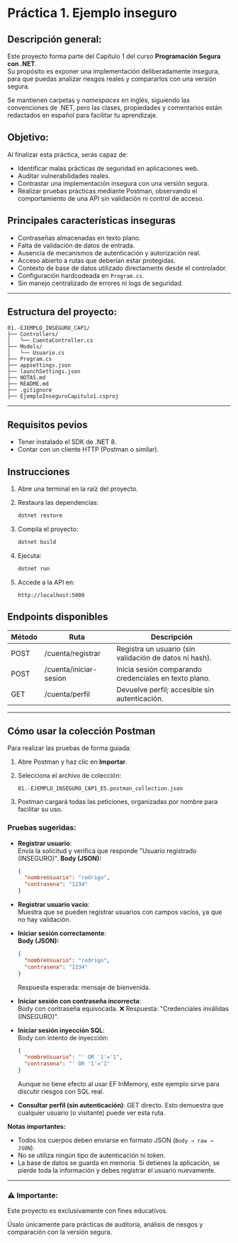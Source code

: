 # Práctica 1. Ejemplo inseguro

## Descripción general:

Este proyecto forma parte del Capítulo 1 del curso **Programación Segura con .NET**.  
Su propósito es exponer una implementación deliberadamente insegura, para que puedas analizar riesgos reales y compararlos con una versión segura.

Se mantienen carpetas y _namespaces_ en inglés, siguiendo las convenciones de .NET, pero las clases, propiedades y comentarios están redactados en español para facilitar tu aprendizaje.

## Objetivo:

Al finalizar esta práctica, serás capaz de:
- Identificar malas prácticas de seguridad en aplicaciones web.
- Auditar vulnerabilidades reales.
- Contrastar una implementación insegura con una versión segura.
- Realizar pruebas prácticas mediante Postman, observando el comportamiento de una API sin validación ni control de acceso.

## Principales características inseguras

- Contraseñas almacenadas en texto plano.
- Falta de validación de datos de entrada.
- Ausencia de mecanismos de autenticación y autorización real.
- Acceso abierto a rutas que deberían estar protegidas.
- Contexto de base de datos utilizado directamente desde el controlador.
- Configuración hardcodeada en `Program.cs`.
- Sin manejo centralizado de errores ni logs de seguridad.

---

## Estructura del proyecto:

```
01.-EJEMPLO_INSEGURO_CAP1/
├── Controllers/
│   └── CuentaController.cs
├── Models/
│   └── Usuario.cs
├── Program.cs
├── appsettings.json
├── launchSettings.json
├── NOTAS.md
├── README.md
├── .gitignore
├── EjemploInseguroCapitulo1.csproj
```

---

## Requisitos pevios

- Tener instalado el SDK de .NET 8.
- Contar con un cliente HTTP (Postman o similar).

## Instrucciones

1. Abre una terminal en la raíz del proyecto.

2. Restaura las dependencias:

   ```bash
   dotnet restore
   ```

3. Compila el proyecto:

   ```bash
   dotnet build
   ```

4. Ejecuta:

   ```bash
   dotnet run
   ```

5. Accede a la API en:

   ```
   http://localhost:5000
   ```

## Endpoints disponibles

| Método | Ruta | Descripción |
| ------ | ---- | ------------ |
| POST | /cuenta/registrar | Registra un usuario (sin validación de datos ni hash). |
| POST | /cuenta/iniciar-sesion | Inicia sesión comparando credenciales en texto plano. |
| GET | /cuenta/perfil | Devuelve perfil; accesible sin autenticación. |

---

## Cómo usar la colección Postman

Para realizar las pruebas de forma guiada:

1. Abre Postman y haz clic en **Importar**.
2. Selecciona el archivo de colección:  

   `01.-EJEMPLO_INSEGURO_CAP1_ES.postman_collection.json`

3. Postman cargará todas las peticiones, organizadas por nombre para facilitar su uso.

### Pruebas sugeridas:

- **Registrar usuario**:  
    Envía la solicitud y verifica que responde "Usuario registrado (INSEGURO)".
   **Body (JSON):**  

  ```json
  {
    "nombreUsuario": "rodrigo",
    "contrasena": "1234"
  }
  ```

- **Registrar usuario vacío**:  
  Muestra que se pueden registrar usuarios con campos vacíos, ya que no hay validación.

- **Iniciar sesión correctamente**:  
  **Body (JSON):**  

  ```json
  {
    "nombreUsuario": "rodrigo",
    "contrasena": "1234"
  }
  ```

  Respuesta esperada: mensaje de bienvenida.

- **Iniciar sesión con contraseña incorrecta**:  
  Body con contraseña equivocada.
  ❌ Respuesta: "Credenciales inválidas (INSEGURO)".

- **Iniciar sesión inyección SQL**:  
  Body con intento de inyección:  
  ```json
  {
    "nombreUsuario": "' OR '1'='1",
    "contrasena": "' OR '1'='1"
  }
  ```
  Aunque no tiene efecto al usar EF InMemory, este ejemplo sirve para discutir riesgos con SQL real.

- **Consultar perfil (sin autenticación)**:
  GET directo. Esto demuestra que cualquier usuario (o visitante) puede ver esta ruta.

**Notas importantes:**  
- Todos los cuerpos deben enviarse en formato JSON (`Body → raw → JSON`).
- No se utiliza ningún tipo de autenticación ni token.
- La base de datos se guarda en memoria. Si detienes la aplicación, se pierde toda la información y debes registrar el usuario nuevamente.

---

### ⚠️ Importante:

Este proyecto es exclusivamente con fines educativos.

Úsalo únicamente para prácticas de auditoría, análisis de riesgos y comparación con la versión segura.
